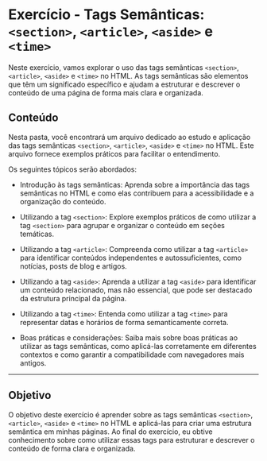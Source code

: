 # Exercício - Tags Semânticas: `<section>`, `<article>`, `<aside>` e `<time>`

Neste exercício, vamos explorar o uso das tags semânticas `<section>`, `<article>`, `<aside>` e `<time>` no HTML. As tags semânticas são elementos que têm um significado específico e ajudam a estruturar e descrever o conteúdo de uma página de forma mais clara e organizada.

## Conteúdo

Nesta pasta, você encontrará um arquivo dedicado ao estudo e aplicação das tags semânticas `<section>`, `<article>`, `<aside>` e `<time>` no HTML. Este arquivo fornece exemplos práticos para facilitar o entendimento.

Os seguintes tópicos serão abordados:

- Introdução às tags semânticas: Aprenda sobre a importância das tags semânticas no HTML e como elas contribuem para a acessibilidade e a organização do conteúdo.

- Utilizando a tag `<section>`: Explore exemplos práticos de como utilizar a tag `<section>` para agrupar e organizar o conteúdo em seções temáticas.

- Utilizando a tag `<article>`: Compreenda como utilizar a tag `<article>` para identificar conteúdos independentes e autossuficientes, como notícias, posts de blog e artigos.

- Utilizando a tag `<aside>`: Aprenda a utilizar a tag `<aside>` para identificar um conteúdo relacionado, mas não essencial, que pode ser destacado da estrutura principal da página.

- Utilizando a tag `<time>`: Entenda como utilizar a tag `<time>` para representar datas e horários de forma semanticamente correta.

- Boas práticas e considerações: Saiba mais sobre boas práticas ao utilizar as tags semânticas, como aplicá-las corretamente em diferentes contextos e como garantir a compatibilidade com navegadores mais antigos.

---

## Objetivo

O objetivo deste exercício é aprender sobre as tags semânticas `<section>`, `<article>`, `<aside>` e `<time>` no HTML e aplicá-las para criar uma estrutura semântica em minhas páginas. Ao final do exercício, eu obtive conhecimento sobre como utilizar essas tags para estruturar e descrever o conteúdo de forma clara e organizada.
